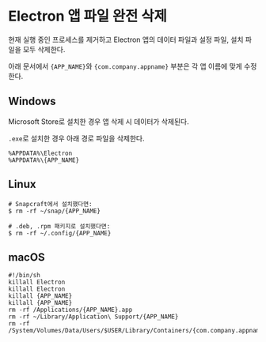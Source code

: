 # Electron 앱 파일 완전 삭제

현재 실행 중인 프로세스를 제거하고 Electron 앱의 데이터 파일과 설정 파일, 설치 파일을 모두 삭제한다.

아래 문서에서 `{APP_NAME}`와 `{com.company.appname}` 부분은 각 앱 이름에 맞게 수정한다.

## Windows

Microsoft Store로 설치한 경우 앱 삭제 시 데이터가 삭제된다.

`.exe`로 설치한 경우 아래 경로 파일을 삭제한다.
```shell
%APPDATA%\Electron
%APPDATA%\{APP_NAME}
```

## Linux

```shell
# Snapcraft에서 설치했다면:
$ rm -rf ~/snap/{APP_NAME}

# .deb, .rpm 패키지로 설치했다면:
$ rm -rf ~/.config/{APP_NAME}
```

## macOS

```shell
#!/bin/sh
killall Electron
killall Electron
killall {APP_NAME}
killall {APP_NAME}
rm -rf /Applications/{APP_NAME}.app
rm -rf ~/Library/Application\ Support/{APP_NAME}
rm -rf /System/Volumes/Data/Users/$USER/Library/Containers/{com.company.appname}
```
